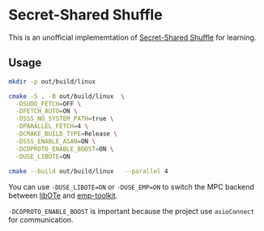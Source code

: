 # Secret-Shared Shuffle

This is an unofficial implememtation of [Secret-Shared Shuffle](https://eprint.iacr.org/2019/1340.pdf) for learning.

## Usage

```bash
mkdir -p out/build/linux

cmake -S . -B out/build/linux  \
  -DSUDO_FETCH=OFF \
  -DFETCH_AUTO=ON \
  -DSSS_NO_SYSTEM_PATH=true \
  -DPARALLEL_FETCH=4 \
  -DCMAKE_BUILD_TYPE=Release \
  -DSSS_ENABLE_ASAN=ON \
  -DCOPROTO_ENABLE_BOOST=ON \
  -DUSE_LIBOTE=ON
  
cmake --build out/build/linux   --parallel 4
```

You can use `-DUSE_LIBOTE=ON` or `-DUSE_EMP=ON` to switch the MPC backend between [libOTe](https://github.com/osu-crypto/libOTe) and [emp-toolkit](https://github.com/emp-toolkit).

`-DCOPROTO_ENABLE_BOOST` is important because the project use `asioConnect` for communication.